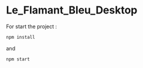 # Le_Flamant_Bleu_Desktop

For start the project :

```bash
npm install
```
and

```bash
npm start
```